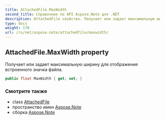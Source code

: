 ```yaml
---
title: AttachedFile.MaxWidth
second_title: Справочник по API Aspose.Note для .NET
description: AttachedFile свойство. Получает или задает максимальную ширину для отображения встроенного значка файла.
type: docs
weight: 170
url: /ru/net/aspose.note/attachedfile/maxwidth/
---
```

## AttachedFile.MaxWidth property

Получает или задает максимальную ширину для отображения встроенного значка файла.

```csharp
public float MaxWidth { get; set; }
```

### Смотрите также

* class [AttachedFile](../)
* пространство имен [Aspose.Note](../../attachedfile/)
* сборка [Aspose.Note](../../../)


